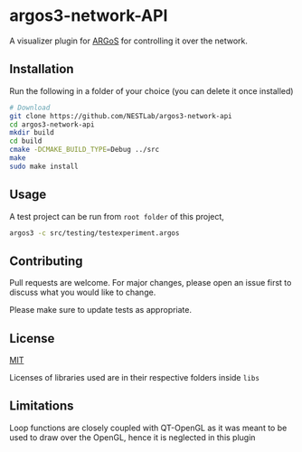 # argos3-network-API
A visualizer plugin for [ARGoS](https://www.argos-sim.info/) for controlling it over the network.

## Installation
Run the following in a folder of your choice (you can delete it once installed)

```bash
# Download
git clone https://github.com/NESTLab/argos3-network-api
cd argos3-network-api
mkdir build
cd build
cmake -DCMAKE_BUILD_TYPE=Debug ../src
make
sudo make install
```

## Usage
A test project can be run from `root folder` of this project,

```bash
argos3 -c src/testing/testexperiment.argos
```

## Contributing
Pull requests are welcome. For major changes, please open an issue first to discuss what you would like to change.

Please make sure to update tests as appropriate.

## License
[MIT](https://choosealicense.com/licenses/mit/)

Licenses of libraries used are in their respective folders inside `libs`


## Limitations
Loop functions are closely coupled with QT-OpenGL as it was meant to be used to draw over the OpenGL, hence it is neglected in this plugin